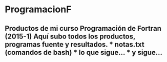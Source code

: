 # ProgramacionF
## Productos de mi curso Programación de Fortran (2015-1)  Aquí subo todos los productos, programas fuente y resultados.  * notas.txt (comandos de bash)  * lo que sigue...  * y sigue...
